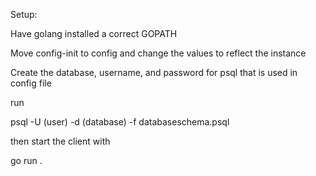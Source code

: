 Setup:

Have golang installed a correct GOPATH

Move config-init to config and change the values to reflect the instance

Create the database, username, and password for psql that is used in config file

run

psql -U (user) -d (database) -f databaseschema.psql

then start the client with

go run .